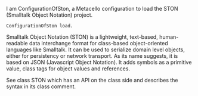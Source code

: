 I am ConfigurationOfSton, a Metacello configuration to load the STON (Smalltalk Object Notation) project.

	ConfigurationOfSton load.

Smalltalk Object Notation (STON) is a lightweight, text-based, human-readable data interchange format for class-based object-oriented languages like Smalltalk. It can be used to serialize domain level objects, either for persistency or network transport. As its name suggests, it is based on JSON (Javascript Object Notation). It adds symbols as a primitive value, class tags for object values and references.

See class STON which has an API on the class side and describes the syntax in its class comment.